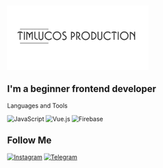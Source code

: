 ![Header](https://github.com/timlucos/timlucos/blob/main/assets/logo.png)


## I'm a beginner frontend developer


Languages and Tools 

![JavaScript](https://img.shields.io/badge/JavaScript-fff?style=for-the-badge&logo=JavaScript)
![Vue.js](https://img.shields.io/badge/Vue.js-fff?style=for-the-badge&logo=Vue.js)
![Firebase](https://img.shields.io/badge/firebase-fff?style=for-the-badge&logo=Firebase)

## Follow Me

[![Instagram](https://img.shields.io/badge/Instagram-fff?style=for-the-badge&logo=Instagram)](https://www.instagram.com/saitov.87)
[![Telegram](https://img.shields.io/badge/Telegram-fff?style=for-the-badge&logo=Telegram)](https://telegram.me/timlucosbot)
